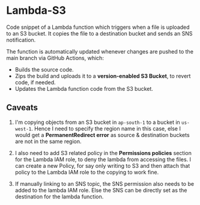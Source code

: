 # Lambda-S3

Code snippet of a Lambda function which triggers when a file is uploaded to an S3 bucket. It copies the file to a destination bucket and sends an SNS notification.

The function is automatically updated whenever changes are pushed to the main branch via GitHub Actions, which:
- Builds the source code.
- Zips the build and uploads it to a **version-enabled S3 Bucket**, to revert code, if needed.
- Updates the Lambda function code from the S3 bucket.

## Caveats

1.  I'm copying objects from an S3 bucket in `ap-south-1` to a bucket in `us-west-1`. Hence I need to specify the region name in this case, else I would get a **PermanentRedirect error** as source & destination buckets are not in the same region.

2.  I also need to add S3 related policy in the **Permissions policies** section for the Lambda IAM role, to deny the lambda from accessing the files. I can create a new Policy, for say only writing to S3 and then attach that policy to the Lambda IAM role to the copying to work fine.

3.  If manually linking to an SNS topic, the SNS permission also needs to be added to the lambda IAM role. Else the SNS can be directly set as the destination for the lambda function.

